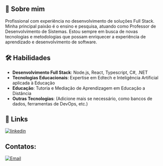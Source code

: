 ## 🚀 Sobre mim
Profissional com experiência no desenvolvimento de soluções Full Stack. Minha principal paixão é o ensino e pesquisa, atuando como Professor de Desenvolvimento de Sistemas. Estou sempre em busca de novas tecnologias e metodologias que possam enriquecer a experiência de aprendizado e desenvolvimento de software.

## 🛠 Habilidades
- **Desenvolvimento Full Stack**: Node.js, React, Typescript, C#, .NET
- **Tecnologias Educacionais**: Expertise em Edtech e Inteligência Artificial aplicada à Educação
- **Educação**: Tutoria e Mediação de Aprendizagem em Educação a Distância
- **Outras Tecnologias**: (Adicione mais se necessário, como bancos de dados, ferramentas de DevOps, etc.)

## 🔗 Links
[![linkedin](https://img.shields.io/badge/linkedin-0A66C2?style=for-the-badge&logo=linkedin&logoColor=white)](https://www.linkedin.com/in/rodolfo-goncalves-silva/) 
</div>

## Contatos:
<a href="mailto:rodolfo.gsilva@outlook.com">
  <img src="https://img.shields.io/badge/Email-rodolfo.gsilva@outlook.com-blue?style=for-the-badge&logo=microsoft-outlook&logoColor=white" alt="Email" />
</a>

